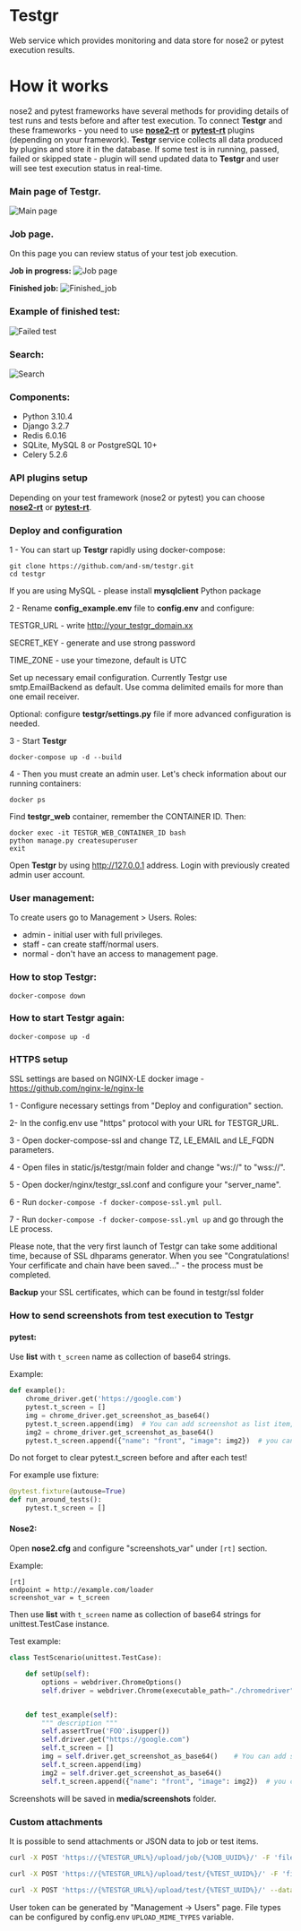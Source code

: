 # Testgr
Web service which provides monitoring and data store for nose2 or pytest execution results.
# How it works
nose2 and pytest frameworks have several methods for providing details of test runs and tests before and after test execution. To connect **Testgr** and these frameworks - you need to use [**nose2-rt**](https://github.com/and-sm/nose2rt) or [**pytest-rt**](https://github.com/and-sm/pytest-rt) plugins (depending on your framework).
 **Testgr** service collects all data produced by plugins and store it in the database.
If some test is in running, passed, failed or skipped state - plugin will send updated data to **Testgr** and user will see test execution status in real-time.

### Main page of Testgr. 

![Main page](https://i1.lensdump.com/i/jCCG8K.png)

### Job page. 
On this page you can review status of your test job execution. 

**Job in progress:**
![Job page](https://i1.lensdump.com/i/jCCaQZ.png)

**Finished job:**
![Finished_job](https://i.lensdump.com/i/jCCheP.png)

### Example of finished test:
![Failed test](https://i.lensdump.com/i/0y0ZCQ.png)

### Search:
![Search](https://i.lensdump.com/i/iUQwLT.png)


### Components:
* Python 3.10.4
* Django 3.2.7
* Redis 6.0.16
* SQLite, MySQL 8 or PostgreSQL 10+
* Celery 5.2.6

### API plugins setup
Depending on your test framework (nose2 or pytest) you can choose [**nose2-rt**](https://github.com/and-sm/nose2rt) or [**pytest-rt**](https://github.com/and-sm/pytest-rt).


### Deploy and configuration
1 - 
You can start up **Testgr** rapidly using docker-compose:
```
git clone https://github.com/and-sm/testgr.git
cd testgr
```

If you are using MySQL - please install **mysqlclient** Python package

2 - 
Rename **config_example.env** file to **config.env** and configure:

TESTGR_URL - write http://your_testgr_domain.xx

SECRET_KEY - generate and use strong password

TIME_ZONE - use your timezone, default is UTC

Set up necessary email configuration. Currently Testgr use smtp.EmailBackend as default. 
Use comma delimited emails for more than one email receiver.

Optional: configure **testgr/settings.py** file if more advanced configuration is needed.

3 - Start **Testgr**
```
docker-compose up -d --build
```
4 - 
Then you must create an admin user. Let's check information about our running containers:
```
docker ps
```
Find **testgr_web** container, remember the CONTAINER ID. Then:
```
docker exec -it TESTGR_WEB_CONTAINER_ID bash
python manage.py createsuperuser
exit
```

Open **Testgr** by using http://127.0.0.1 address. Login with previously created admin user account.

### User management:
To create users go to Management > Users.
Roles:
* admin - initial user with full privileges.
* staff - can create staff/normal users.
* normal - don't have an access to management page.

### How to stop **Testgr**:
```
docker-compose down
```

### How to start **Testgr** again:
```
docker-compose up -d
```

### HTTPS setup
SSL settings are based on NGINX-LE docker image - https://github.com/nginx-le/nginx-le

1 - 
Configure necessary settings from "Deploy and configuration" section. 

2- 
In the config.env use "https" protocol with your URL for TESTGR_URL.

3 - 
Open docker-compose-ssl and change TZ, LE_EMAIL and LE_FQDN parameters.

4 - 
Open files in static/js/testgr/main folder and change "ws://" to "wss://".

5 - 
Open docker/nginx/testgr_ssl.conf and configure your "server_name".

6 - 
Run ```docker-compose -f docker-compose-ssl.yml pull```.

7 - 
Run ```docker-compose -f docker-compose-ssl.yml up``` and go through the LE process.

Please note, that the very first launch of Testgr can take some additional time, because of SSL dhparams generator.
When you see "Congratulations! Your cerfificate and chain have been saved..." - the process must be completed.

**Backup** your SSL certificates, which can be found in testgr/ssl folder

### How to send screenshots from test execution to Testgr
#### pytest:
Use **list** with ```t_screen``` name as collection of base64 strings.

Example:

```python
def example():
    chrome_driver.get('https://google.com')
    pytest.t_screen = []
    img = chrome_driver.get_screenshot_as_base64()
    pytest.t_screen.append(img)  # You can add screenshot as list item, name will be generated
    img2 = chrome_driver.get_screenshot_as_base64()
    pytest.t_screen.append({"name": "front", "image": img2})  # you can add screenshot as dict item with name
```
Do not forget to clear pytest.t_screen before and after each test!

For example use fixture:
```python
@pytest.fixture(autouse=True)
def run_around_tests():
    pytest.t_screen = []
```

#### Nose2:
Open **nose2.cfg** and configure "screenshots_var" under ```[rt]``` section.

Example:
```buildoutcfg
[rt]
endpoint = http://example.com/loader
screenshot_var = t_screen
```

Then use **list** with ```t_screen``` name as collection of base64 strings for unittest.TestCase instance.

Test example:

```python
class TestScenario(unittest.TestCase):

	def setUp(self):
		options = webdriver.ChromeOptions() 
		self.driver = webdriver.Chrome(executable_path="./chromedriver", options=options)


	def test_example(self):
		""" description """
		self.assertTrue('FOO'.isupper())
		self.driver.get("https://google.com")
		self.t_screen = []
		img = self.driver.get_screenshot_as_base64()    # You can add screenshot as list item, name will be generated
		self.t_screen.append(img)
		img2 = self.driver.get_screenshot_as_base64()
		self.t_screen.append({"name": "front", "image": img2})  # you can add screenshot as dict item with name

```

Screenshots will be saved in **media/screenshots** folder.

### Custom attachments

It is possible to send attachments or JSON data to job or test items.
```bash
curl -X POST 'https://{%TESTGR_URL%}/upload/job/{%JOB_UUID%}/' -F 'file=@{%FILE_PATH%}' -H 'Authorization: Token {%USER_TOKEN%}'
```
```bash
curl -X POST 'https://{%TESTGR_URL%}/upload/test/{%TEST_UUID%}/' -F 'file=@{%FILE_PATH%}' -H 'Authorization: Token {%USER_TOKEN%}'
```
```bash
curl -X POST 'https://{%TESTGR_URL%}/upload/test/{%TEST_UUID%}/' --data '{"data":"test"}' -H 'Authorization: Token {%USER_TOKEN%}' -H 'Content-Type: application/json'

```
User token can be generated by "Management -> Users" page.
File types can be configured by config.env ```UPLOAD_MIME_TYPES``` variable.
